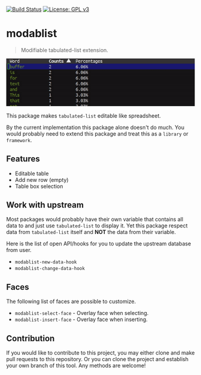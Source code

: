 [![Build Status](https://travis-ci.com/jcs-elpa/modablist.svg?branch=master)](https://travis-ci.com/jcs-elpa/modablist)
[![License: GPL v3](https://img.shields.io/badge/License-GPL%20v3-blue.svg)](https://www.gnu.org/licenses/gpl-3.0)

# modablist
> Modifiable tabulated-list extension.

<p align="center">
  <img src="./etc/demo.gif"/>
</p>

This package makes `tabulated-list` editable like spreadsheet.

By the current implementation this package alone doesn't do much. You
would probably need to extend this package and treat this as a `library`
or `framework`.

## Features

* Editable table
* Add new row (empty)
* Table box selection

## Work with upstream

Most packages would probably have their own variable that contains all data
to and just use `tabulated-list` to display it. Yet this package respect data
from `tabulated-list` itself and **NOT** the data from their variable.

Here is the list of open API/hooks for you to update the upstream database
from user.

* `modablist-new-data-hook`
* `modablist-change-data-hook`

## Faces

The following list of faces are possible to customize.

* `modablist-select-face` - Overlay face when selecting.
* `modablist-insert-face` - Overlay face when inserting.

## Contribution

If you would like to contribute to this project, you may either
clone and make pull requests to this repository. Or you can
clone the project and establish your own branch of this tool.
Any methods are welcome!
